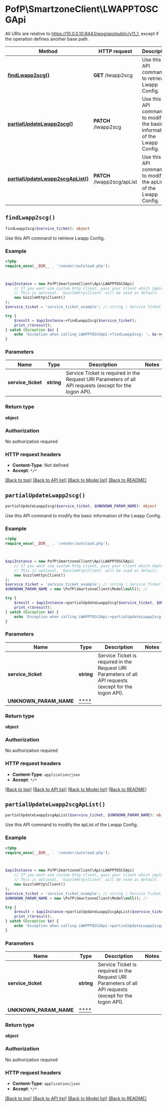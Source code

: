 # PofP\SmartzoneClient\LWAPPTOSCGApi

All URIs are relative to https://10.0.0.10:8443/wsg/api/public/v11_1, except if the operation defines another base path.

| Method | HTTP request | Description |
| ------------- | ------------- | ------------- |
| [**findLwapp2scg()**](LWAPPTOSCGApi.md#findLwapp2scg) | **GET** /lwapp2scg | Use this API command to retrieve Lwapp Config. |
| [**partialUpdateLwapp2scg()**](LWAPPTOSCGApi.md#partialUpdateLwapp2scg) | **PATCH** /lwapp2scg | Use this API command to modify the basic information of the Lwapp Config. |
| [**partialUpdateLwapp2scgApList()**](LWAPPTOSCGApi.md#partialUpdateLwapp2scgApList) | **PATCH** /lwapp2scg/apList | Use this API command to modify the apList of the Lwapp Config. |


## `findLwapp2scg()`

```php
findLwapp2scg($service_ticket): object
```

Use this API command to retrieve Lwapp Config.

### Example

```php
<?php
require_once(__DIR__ . '/vendor/autoload.php');



$apiInstance = new PofP\SmartzoneClient\Api\LWAPPTOSCGApi(
    // If you want use custom http client, pass your client which implements `GuzzleHttp\ClientInterface`.
    // This is optional, `GuzzleHttp\Client` will be used as default.
    new GuzzleHttp\Client()
);
$service_ticket = 'service_ticket_example'; // string | Service Ticket is required in the Request URI Parameters of all API requests (except for the logon API).

try {
    $result = $apiInstance->findLwapp2scg($service_ticket);
    print_r($result);
} catch (Exception $e) {
    echo 'Exception when calling LWAPPTOSCGApi->findLwapp2scg: ', $e->getMessage(), PHP_EOL;
}
```

### Parameters

| Name | Type | Description  | Notes |
| ------------- | ------------- | ------------- | ------------- |
| **service_ticket** | **string**| Service Ticket is required in the Request URI Parameters of all API requests (except for the logon API). | |

### Return type

**object**

### Authorization

No authorization required

### HTTP request headers

- **Content-Type**: Not defined
- **Accept**: `*/*`

[[Back to top]](#) [[Back to API list]](../../README.md#endpoints)
[[Back to Model list]](../../README.md#models)
[[Back to README]](../../README.md)

## `partialUpdateLwapp2scg()`

```php
partialUpdateLwapp2scg($service_ticket, $UNKNOWN_PARAM_NAME): object
```

Use this API command to modify the basic information of the Lwapp Config.

### Example

```php
<?php
require_once(__DIR__ . '/vendor/autoload.php');



$apiInstance = new PofP\SmartzoneClient\Api\LWAPPTOSCGApi(
    // If you want use custom http client, pass your client which implements `GuzzleHttp\ClientInterface`.
    // This is optional, `GuzzleHttp\Client` will be used as default.
    new GuzzleHttp\Client()
);
$service_ticket = 'service_ticket_example'; // string | Service Ticket is required in the Request URI Parameters of all API requests (except for the logon API).
$UNKNOWN_PARAM_NAME = new \PofP\SmartzoneClient\Model\null(); // 

try {
    $result = $apiInstance->partialUpdateLwapp2scg($service_ticket, $UNKNOWN_PARAM_NAME);
    print_r($result);
} catch (Exception $e) {
    echo 'Exception when calling LWAPPTOSCGApi->partialUpdateLwapp2scg: ', $e->getMessage(), PHP_EOL;
}
```

### Parameters

| Name | Type | Description  | Notes |
| ------------- | ------------- | ------------- | ------------- |
| **service_ticket** | **string**| Service Ticket is required in the Request URI Parameters of all API requests (except for the logon API). | |
| **UNKNOWN_PARAM_NAME** | [****](../Model/.md)|  | |

### Return type

**object**

### Authorization

No authorization required

### HTTP request headers

- **Content-Type**: `application/json`
- **Accept**: `*/*`

[[Back to top]](#) [[Back to API list]](../../README.md#endpoints)
[[Back to Model list]](../../README.md#models)
[[Back to README]](../../README.md)

## `partialUpdateLwapp2scgApList()`

```php
partialUpdateLwapp2scgApList($service_ticket, $UNKNOWN_PARAM_NAME): object
```

Use this API command to modify the apList of the Lwapp Config.

### Example

```php
<?php
require_once(__DIR__ . '/vendor/autoload.php');



$apiInstance = new PofP\SmartzoneClient\Api\LWAPPTOSCGApi(
    // If you want use custom http client, pass your client which implements `GuzzleHttp\ClientInterface`.
    // This is optional, `GuzzleHttp\Client` will be used as default.
    new GuzzleHttp\Client()
);
$service_ticket = 'service_ticket_example'; // string | Service Ticket is required in the Request URI Parameters of all API requests (except for the logon API).
$UNKNOWN_PARAM_NAME = new \PofP\SmartzoneClient\Model\null(); // 

try {
    $result = $apiInstance->partialUpdateLwapp2scgApList($service_ticket, $UNKNOWN_PARAM_NAME);
    print_r($result);
} catch (Exception $e) {
    echo 'Exception when calling LWAPPTOSCGApi->partialUpdateLwapp2scgApList: ', $e->getMessage(), PHP_EOL;
}
```

### Parameters

| Name | Type | Description  | Notes |
| ------------- | ------------- | ------------- | ------------- |
| **service_ticket** | **string**| Service Ticket is required in the Request URI Parameters of all API requests (except for the logon API). | |
| **UNKNOWN_PARAM_NAME** | [****](../Model/.md)|  | |

### Return type

**object**

### Authorization

No authorization required

### HTTP request headers

- **Content-Type**: `application/json`
- **Accept**: `*/*`

[[Back to top]](#) [[Back to API list]](../../README.md#endpoints)
[[Back to Model list]](../../README.md#models)
[[Back to README]](../../README.md)
